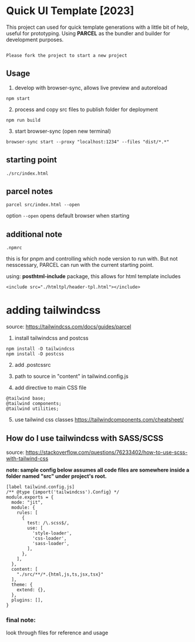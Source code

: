 # Quick UI Template [2023]
This project can used for quick template generations with a little bit of help, useful for prototyping.
Using **PARCEL** as the bundler and builder for development purposes.

```

Please fork the project to start a new project

```

## Usage
1. develop with browser-sync, allows live preview and autoreload 
```
npm start
```

2. process and copy src files to publish folder for deployment
```
npm run build
```

3. start browser-sync (open new terminal)
```
browser-sync start --proxy "localhost:1234" --files "dist/*.*"
```

## starting point
```
./src/index.html
```

## parcel notes
```
parcel src/index.html --open
```
option `--open` opens default browser when starting

## additional note
```
.npmrc
```
this is for pnpm and controlling which node version to run with. But not nesscessary, PARCEL can run with the current starting point.

using: **posthtml-include** package, this allows for html template includes

``` example
<include src="./htmltpl/header-tpl.html"></include>
```

# adding tailwindcss

source:
https://tailwindcss.com/docs/guides/parcel

1. install tailwindcss and postcss

```
npm install -D tailwindcss
npm install -D postcss
```

2. add .postcssrc

3. path to source in "content" in tailwind.config.js

4. add directive to main CSS file
```
@tailwind base;
@tailwind components;
@tailwind utilities;
```

5. use tailwind css classes
https://tailwindcomponents.com/cheatsheet/

## How do I use tailwindcss with SASS/SCSS

source:
https://stackoverflow.com/questions/76233402/how-to-use-scss-with-tailwind-css

**note: sample config below assumes all code files are somewhere inside a folder named "src" under project's root.**

```
[label tailwind.config.js]
/** @type {import('tailwindcss').Config} */
module.exports = {
  mode: "jit",
  module: {
    rules: [
      {
        test: /\.scss$/,
        use: [
          'style-loader',
          'css-loader',
          'sass-loader',
        ],
      },
    ],
  },
  content: [
    "./src/**/*.{html,js,ts,jsx,tsx}"
  ],
  theme: {
    extend: {},
  },
  plugins: [],
}
```

###
### final note:
look through files for reference and usage